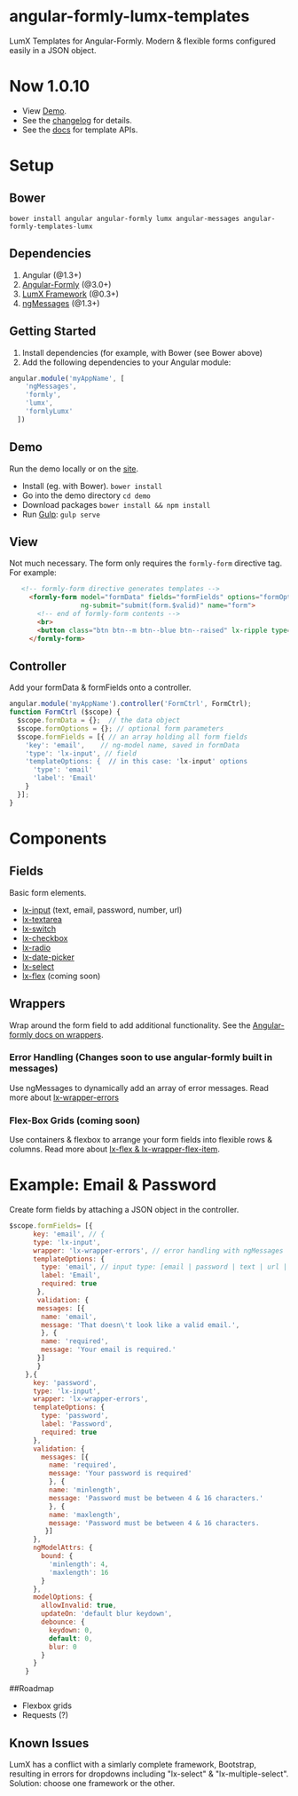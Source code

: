 angular-formly-lumx-templates
=============================

LumX Templates for Angular-Formly. Modern & flexible forms configured easily in a JSON object.

# Now 1.0.10
- View [Demo](https://formly-lumx.herokuapp.com/ "Angular-Formly-Lumx Demo").
- See the [changelog](https://github.com/formly-js/angular-formly-templates-lumx/blob/master/CHANGELOG.md "Templates-LumX Changes") for details.
- See the [docs](https://github.com/formly-js/angular-formly-templates-lumx/tree/master/docs "Documentation") for template APIs.


# Setup

## Bower

`bower install angular angular-formly lumx angular-messages angular-formly-templates-lumx`

## Dependencies

1. Angular (@1.3+)
2. [Angular-Formly](https://github.com/formly-js/angular-formly "Angular-Formly") (@3.0+)
3. [LumX Framework](http://ui.lumapps.com/ "LumX Framework") (@0.3+)
4. [ngMessages](https://docs.angularjs.org/api/ngMessages/directive/ngMessages "ngMessages Docs") (@1.3+)

## Getting Started

1. Install dependencies (for example, with Bower (see Bower above)
2. Add the following dependencies to your Angular module:

```javascript
angular.module('myAppName', [
    'ngMessages',
    'formly',
    'lumx',
    'formlyLumx'
  ])
```

## Demo
Run the demo locally or on the [site](https://formly-lumx.herokuapp.com/ "Angular-Formly-Lumx Demo").
- Install (eg. with Bower). `bower install`
- Go into the demo directory `cd demo`
- Download packages `bower install && npm install`
- Run [Gulp](http://gulpjs.com/): `gulp serve` 

## View

Not much necessary. The form only requires the `formly-form` directive tag. For example:

```html
   <!-- formly-form directive generates templates -->
     <formly-form model="formData" fields="formFields" options="formOptions"
                  ng-submit="submit(form.$valid)" name="form">
       <!-- end of formly-form contents -->
       <br>
       <button class="btn btn--m btn--blue btn--raised" lx-ripple type="submit">Submit</button>
     </formly-form>
```

## Controller

Add your formData & formFields onto a controller.

```javascript
angular.module('myAppName').controller('FormCtrl', FormCtrl);
function FormCtrl ($scope) {
  $scope.formData = {};  // the data object
  $scope.formOptions = {}; // optional form parameters
  $scope.formFields = [{ // an array holding all form fields
    'key': 'email',    // ng-model name, saved in formData
    'type': 'lx-input', // field
    'templateOptions: {  // in this case: 'lx-input' options
      'type': 'email'
      'label': 'Email'
    }
  }];
}
```

# Components

## Fields

Basic form elements.

- [lx-input](https://github.com/formly-js/angular-formly-templates-lumx/tree/master/docs/input.md) (text, email, password, number, url)
- [lx-textarea](https://github.com/formly-js/angular-formly-templates-lumx/tree/master/docs/textarea.md)
- [lx-switch](https://github.com/formly-js/angular-formly-templates-lumx/tree/master/docs/switch.md)
- [lx-checkbox](https://github.com/formly-js/angular-formly-templates-lumx/tree/master/docs/checkbox.md)
- [lx-radio](https://github.com/formly-js/angular-formly-templates-lumx/tree/master/docs/radio.md)
- [lx-date-picker](https://github.com/formly-js/angular-formly-templates-lumx/tree/master/docs/datePicker.md)
- [lx-select](https://github.com/formly-js/angular-formly-templates-lumx/tree/master/docs/select.md)
- [lx-flex](https://github.com/formly-js/angular-formly-templates-lumx/tree/master/docs/flex.md) (coming soon)

## Wrappers

Wrap around the form field to add additional functionality. See the [Angular-formly docs on wrappers](https://github.com/formly-js/angular-formly#wrapper-stringarray-of-strings "Wrappers").

### Error Handling (Changes soon to use angular-formly built in messages)
Use ngMessages to dynamically add an array of error messages. Read more about [lx-wrapper-errors](https://github.com/formly-js/angular-formly-templates-lumx/tree/master/docs/errors.md)

### Flex-Box Grids (coming soon)
Use containers & flexbox to arrange your form fields into flexible rows & columns. Read more about [lx-flex & lx-wrapper-flex-item](https://github.com/formly-js/angular-formly-templates-lumx/tree/master/docs/flex.md). 

# Example: Email & Password
  
  Create form fields by attaching a JSON object in the controller.
  
```javascript
$scope.formFields= [{
      key: 'email', // {
      type: 'lx-input',
      wrapper: 'lx-wrapper-errors', // error handling with ngMessages
      templateOptions: {
        type: 'email', // input type: [email | password | text | url | number]
        label: 'Email',
        required: true
       },
       validation: {
       messages: [{
        name: 'email',
        message: 'That doesn\'t look like a valid email.',
        }, {
        name: 'required',
        message: 'Your email is required.'
       }]
       }
    },{
      key: 'password',
      type: 'lx-input',
      wrapper: 'lx-wrapper-errors',
      templateOptions: {
        type: 'password',
        label: 'Password',
        required: true
      },
      validation: {
        messages: [{
          name: 'required',
          message: 'Your password is required'
          }, {
          name: 'minlength',
          message: 'Password must be between 4 & 16 characters.'
          }, {
          name: 'maxlength',
          message: 'Password must be between 4 & 16 characters.
         }]
      },
      ngModelAttrs: {
        bound: {
          'minlength': 4,
          'maxlength': 16
        }
      },
      modelOptions: { 
        allowInvalid: true,
        updateOn: 'default blur keydown',
        debounce: {
          keydown: 0,
          default: 0,
          blur: 0
        }
      }
    }
```

##Roadmap
- Flexbox grids
- Requests (?)

    
## Known Issues

LumX has a conflict with a simlarly complete framework, Bootstrap, resulting in errors for dropdowns including "lx-select" & "lx-multiple-select". Solution: choose one framework or the other.
